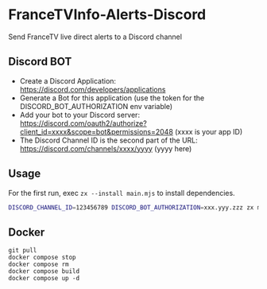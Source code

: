 # FranceTVInfo-Alerts-Discord

Send FranceTV live direct alerts to a Discord channel

## Discord BOT

- Create a Discord Application: https://discord.com/developers/applications
- Generate a Bot for this application (use the token for the DISCORD_BOT_AUTHORIZATION env variable)
- Add your bot to your Discord server: https://discord.com/oauth2/authorize?client_id=xxxx&scope=bot&permissions=2048 (xxxx is your app ID)
- The Discord Channel ID is the second part of the URL: https://discord.com/channels/xxxx/yyyy (yyyy here)

## Usage

For the first run, exec `zx --install main.mjs` to install dependencies.

```bash
DISCORD_CHANNEL_ID=123456789 DISCORD_BOT_AUTHORIZATION=xxx.yyy.zzz zx main.mjs
```

## Docker

```
git pull
docker compose stop
docker compose rm
docker compose build
docker compose up -d
```
